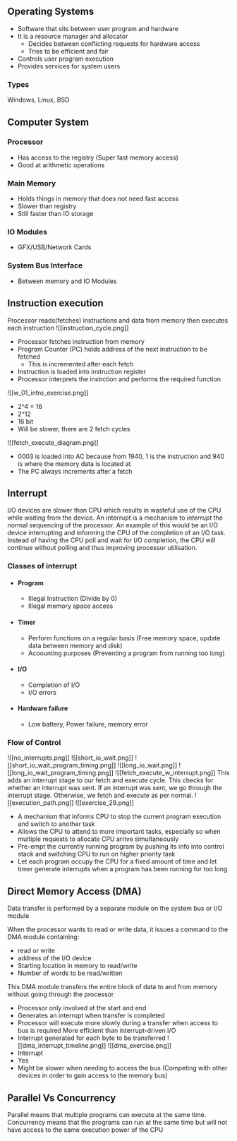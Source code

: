 ## Operating Systems
- Software that sits between user program and hardware
- It is a resource manager and allocator
	- Decides between conflicting requests for hardware access
	- Tries to be efficient and fair
- Controls user program execution
- Provides services for system users

### Types
Windows, Linux, BSD

## Computer System
### Processor
- Has access to the registry (Super fast memory access)
- Good at arithmetic operations
### Main Memory
- Holds things in memory that does not need fast access
- Slower than registry
- Still faster than IO storage
### IO Modules
- GFX/USB/Network Cards
### System Bus Interface
- Between memory and IO Modules

## Instruction execution
Processor reads(fetches) instructions and data from memory then executes each instruction
![[instruction_cycle.png]]
- Processor fetches instruction from memory
- Program Counter (PC) holds address of the next instruction to be fetched
	- This is incremented after each fetch
- Instruction is loaded into instruction register
- Processor interprets the instrction and performs the required function

![[w_01_intro_exercise.png]]

- 2^4 = 16
- 2^12
- 16 bit
- Will be slower, there are 2 fetch cycles

![[fetch_execute_diagram.png]]
- 0003 is loaded into AC because from 1940, 1 is the instruction and 940 is where the memory data is located at
- The PC always increments after a fetch

## Interrupt
I/O devices are slower than CPU which results in wasteful use of the CPU while waiting from the device.
An interrupt is a mechanism to _interrupt_ the normal sequencing of the processor. 
An example of this would be an I/O device interrupting and informing the CPU of the completion of an I/O task. Instead of having the CPU poll and wait for I/O completion, the CPU will continue without polling and thus improving processor utilisation.

### Classes of interrupt
- #### Program
	- Illegal Instruction (Divide by 0)
	- Illegal memory space access
- #### Timer
	- Perform functions on a regular basis (Free memory space, update data between memory and disk)
	- Acoounting purposes (Preventing a program from running too long)
- #### I/O
	- Completion of I/O
	- I/O errors
- #### Hardware failure
	- Low battery, Power failure, memory error
### Flow of Control
![[no_interrupts.png]]
![[short_io_wait.png]]
![[short_io_wait_program_timing.png]]
![[long_io_wait.png]]
![[long_io_wait_program_timing.png]]
![[fetch_execute_w_interrupt.png]]
This adds an interrupt stage to our fetch and execute cycle. This checks for whether an interrupt was sent. If an interrupt was sent, we go through the interrupt stage. Otherwise, we fetch and execute as per normal.
![[execution_path.png]]
![[exercise_29.png]]
- A mechanism that informs CPU to stop the current program execution and switch to another task
- Allows the CPU to attend to more important tasks, especially so when multiple requests to allocate CPU arrive simultaneously
- Pre-empt the currently running program by pushing its info into control stack and switching CPU to run on higher priority task
- Let each program occupy the CPU for a fixed amount of time and let timer generate interrupts when a program has been running for too long

## Direct Memory Access (DMA)
Data transfer is performed by a separate module on the system bus or I/O module

When the processor wants to read or write data, it issues a command to the DMA module containing:
- read or write
- address of the I/O device
- Starting location in memory to read/write
- Number of words to be read/written

This DMA module transfers the entire block of data to and from memory without going through the processor
- Processor only involved at the start and end
- Generates an interrupt when transfer is completed
- Processor will execute more slowly during a transfer when access to bus is required
More efficient than interrupt-driven I/O
- Interrupt generated for each byte to be transferred
![[dma_interrupt_timeline.png]]
![[dma_exercise.png]]
- Interrupt
- Yes
- Might be slower when needing to access the bus (Competing with other devices in order to gain access to the memory bus)

## Parallel Vs Concurrency
Parallel means that multiple programs can execute at the same time.
Concurrency means that the programs can run at the same time but will not have access to the same execution power of the CPU